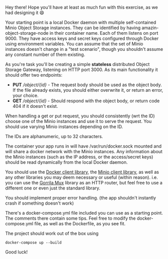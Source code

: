 Hey there! Hope you'll have at least as much fun with this exercise, as we had designing it 😄

Your starting point is a local Docker daemon with multiple self-contained Minio Object Storage instances.
They can be identified by having amazin-object-storage-node in their container name.
Each of them listens on port 9000.
They have access keys and secret keys configured through Docker using environment variables.
You can assume that the set of Minio instances doesn't change in a "test scenario", though you shouldn't assume any constant number of them existing.

As you're task you'll be creating a simple **stateless** distributed Object Storage Gateway, listening on HTTP port 3000.
As its main functionality it should offer two endpoints:

- **PUT** _/object/{id}_ - The request body should be used as the object body. If the file already exists, you should either overwrite it, or return an error, your choice.
- **GET** _/object/{id}_ - Should respond with the object body, or return code 404 if it doesn't exist.

When handling a get or put request, you should consistently (wrt the ID) choose one of the Minio instances and use it to serve the request.
You should use varying Minio instances depending on the ID.

The IDs are alphanumeric, up to 32 characters.

The container your app runs in will have /var/run/docker.sock mounted and will share a docker network with the Minio instances.
Any information about the Minio instances (such as the IP address, or the access/secret keys) should be read dynamically from the local Docker daemon.

You should use the [Docker client library](https://github.com/moby/moby/tree/master/client),
the [Minio client library](https://github.com/minio/minio-go),
as well as any other libraries you may deem necessary or useful (within reason).
i.e. you can use the [Gorrila Mux](https://github.com/gorilla/mux) library as an HTTP router,
but feel free to use a different one or even just the standard library.

You should implement proper error handling. (the app shouldn't instantly crash if something doesn't work)

There's a docker-compose.yml file included you can use as a starting point. The comments there contain some tips.
Feel free to modify the docker-compose.yml file, as well as the Dockerfile, as you see fit.

The project should work out of the box using

```
docker-compose up --build
```

Good luck!
